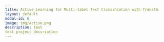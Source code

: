 ```yaml
---
title: Active Learning for Multi-label Text Classiﬁcation with Transformers
layout: default
modal-id: 6
image: img/active.png
description: test
test project decsription
---
```

